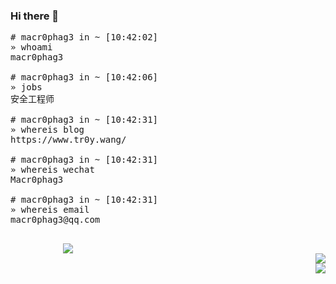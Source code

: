 ### Hi there 👋

<pre style="width:500px !important;">
# macr0phag3 in ~ [10:42:02]
» whoami
macr0phag3<br>
# macr0phag3 in ~ [10:42:06]
» jobs
安全工程师<br>
# macr0phag3 in ~ [10:42:31]
» whereis blog
https://www.tr0y.wang/<br>
# macr0phag3 in ~ [10:42:31]
» whereis wechat
Macr0phag3<br>
# macr0phag3 in ~ [10:42:31]
» whereis email
macr0phag3@qq.com<br>
</pre>


<div align="right" style="width:100px;display:table-cell;">
<img src="https://github-readme-stats.vercel.app/api?username=Macr0phag3&show_icons=true&theme=dark&show_title=false">
</div>


<div align="right" >
<img src="https://img.shields.io/badge/Language-Python-brightgreen?style=flat&logo=c%2b%2b" />
<br>
<img src="https://img.shields.io/badge/Platform-Linux-brightgreen?style=flat&logo=red%20hat" />
</div>

</div>
